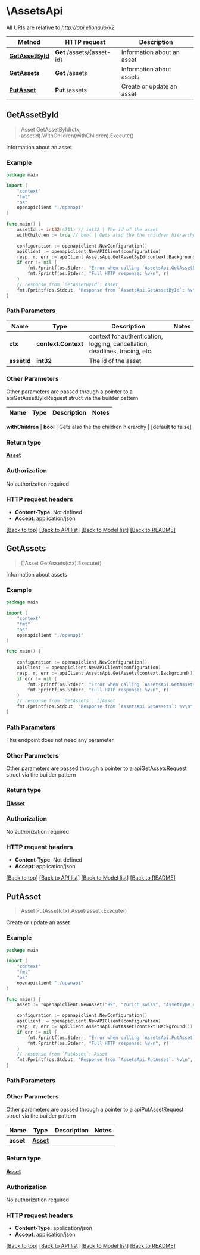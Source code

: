 # \AssetsApi

All URIs are relative to *http://api.eliona.io/v2*

Method | HTTP request | Description
------------- | ------------- | -------------
[**GetAssetById**](AssetsApi.md#GetAssetById) | **Get** /assets/{asset-id} | Information about an asset
[**GetAssets**](AssetsApi.md#GetAssets) | **Get** /assets | Information about assets
[**PutAsset**](AssetsApi.md#PutAsset) | **Put** /assets | Create or update an asset



## GetAssetById

> Asset GetAssetById(ctx, assetId).WithChildren(withChildren).Execute()

Information about an asset



### Example

```go
package main

import (
    "context"
    "fmt"
    "os"
    openapiclient "./openapi"
)

func main() {
    assetId := int32(4711) // int32 | The id of the asset
    withChildren := true // bool | Gets also the the children hierarchy (default to false)

    configuration := openapiclient.NewConfiguration()
    apiClient := openapiclient.NewAPIClient(configuration)
    resp, r, err := apiClient.AssetsApi.GetAssetById(context.Background(), assetId).WithChildren(withChildren).Execute()
    if err != nil {
        fmt.Fprintf(os.Stderr, "Error when calling `AssetsApi.GetAssetById``: %v\n", err)
        fmt.Fprintf(os.Stderr, "Full HTTP response: %v\n", r)
    }
    // response from `GetAssetById`: Asset
    fmt.Fprintf(os.Stdout, "Response from `AssetsApi.GetAssetById`: %v\n", resp)
}
```

### Path Parameters


Name | Type | Description  | Notes
------------- | ------------- | ------------- | -------------
**ctx** | **context.Context** | context for authentication, logging, cancellation, deadlines, tracing, etc.
**assetId** | **int32** | The id of the asset | 

### Other Parameters

Other parameters are passed through a pointer to a apiGetAssetByIdRequest struct via the builder pattern


Name | Type | Description  | Notes
------------- | ------------- | ------------- | -------------

 **withChildren** | **bool** | Gets also the the children hierarchy | [default to false]

### Return type

[**Asset**](Asset.md)

### Authorization

No authorization required

### HTTP request headers

- **Content-Type**: Not defined
- **Accept**: application/json

[[Back to top]](#) [[Back to API list]](../README.md#documentation-for-api-endpoints)
[[Back to Model list]](../README.md#documentation-for-models)
[[Back to README]](../README.md)


## GetAssets

> []Asset GetAssets(ctx).Execute()

Information about assets



### Example

```go
package main

import (
    "context"
    "fmt"
    "os"
    openapiclient "./openapi"
)

func main() {

    configuration := openapiclient.NewConfiguration()
    apiClient := openapiclient.NewAPIClient(configuration)
    resp, r, err := apiClient.AssetsApi.GetAssets(context.Background()).Execute()
    if err != nil {
        fmt.Fprintf(os.Stderr, "Error when calling `AssetsApi.GetAssets``: %v\n", err)
        fmt.Fprintf(os.Stderr, "Full HTTP response: %v\n", r)
    }
    // response from `GetAssets`: []Asset
    fmt.Fprintf(os.Stdout, "Response from `AssetsApi.GetAssets`: %v\n", resp)
}
```

### Path Parameters

This endpoint does not need any parameter.

### Other Parameters

Other parameters are passed through a pointer to a apiGetAssetsRequest struct via the builder pattern


### Return type

[**[]Asset**](Asset.md)

### Authorization

No authorization required

### HTTP request headers

- **Content-Type**: Not defined
- **Accept**: application/json

[[Back to top]](#) [[Back to API list]](../README.md#documentation-for-api-endpoints)
[[Back to Model list]](../README.md#documentation-for-models)
[[Back to README]](../README.md)


## PutAsset

> Asset PutAsset(ctx).Asset(asset).Execute()

Create or update an asset



### Example

```go
package main

import (
    "context"
    "fmt"
    "os"
    openapiclient "./openapi"
)

func main() {
    asset := *openapiclient.NewAsset("99", "zurich_swiss", "AssetType_example") // Asset | 

    configuration := openapiclient.NewConfiguration()
    apiClient := openapiclient.NewAPIClient(configuration)
    resp, r, err := apiClient.AssetsApi.PutAsset(context.Background()).Asset(asset).Execute()
    if err != nil {
        fmt.Fprintf(os.Stderr, "Error when calling `AssetsApi.PutAsset``: %v\n", err)
        fmt.Fprintf(os.Stderr, "Full HTTP response: %v\n", r)
    }
    // response from `PutAsset`: Asset
    fmt.Fprintf(os.Stdout, "Response from `AssetsApi.PutAsset`: %v\n", resp)
}
```

### Path Parameters



### Other Parameters

Other parameters are passed through a pointer to a apiPutAssetRequest struct via the builder pattern


Name | Type | Description  | Notes
------------- | ------------- | ------------- | -------------
 **asset** | [**Asset**](Asset.md) |  | 

### Return type

[**Asset**](Asset.md)

### Authorization

No authorization required

### HTTP request headers

- **Content-Type**: application/json
- **Accept**: application/json

[[Back to top]](#) [[Back to API list]](../README.md#documentation-for-api-endpoints)
[[Back to Model list]](../README.md#documentation-for-models)
[[Back to README]](../README.md)

